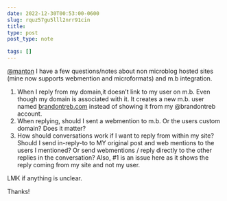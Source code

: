 ```yaml
---
date: 2022-12-30T00:53:00-0600
slug: rquz57gu5lll2nrr91cin
title: 
type: post
post_type: note

tags: []
---
```

[@manton](https://micro.blog/manton) I have a few questions/notes about non microblog hosted sites (mine now supports webmention and microformats) and m.b integration.


1. When I reply from my domain,it doesn’t link to my user on m.b. Even though my domain is associated with it. It creates a new m.b. user named [brandontreb.com](http://brandontreb.com) instead of showing it from my @brandontreb account.
2. When replying, should I sent a webmention to m.b. Or the users custom domain? Does it matter?
3. How should conversations work if I want to reply from within my site? Should I send in-reply-to to MY original post and web mentions to the users I mentioned? Or send webmentions / reply directly to the other replies in the conversation? Also, #1 is an issue here as it shows the reply coming from my site and not my user.


LMK if anything is unclear.


Thanks!



